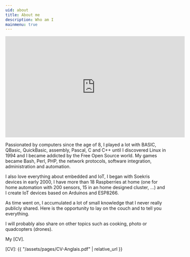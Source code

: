 ```yaml
---
uid: about
title: About me
description: Who am I
mainmenu: true
---
```


<center><iframe width="560" height="315" src="https://www.youtube.com/embed/GEBSU4NzjwM" frameborder="0" allowfullscreen></iframe></center>

Passionated by computers since the age of 8, I played a lot with BASIC, QBasic, QuickBasic, assembly, Pascal, C and C++ until I discovered Linux in 1994 and I became addicted by the Free Open Source world. My games became Bash, Perl, PHP, the network protocols, software integration, administration and automation.

I also love everything about embedded and IoT, I began with Soekris devices in
early 2000, I have more than 18 Raspberries at home (one for home automation
with 200 sensors, 15 in an home designed cluster, ...) and I create IoT devices
based on Arduinos and ESP8266.

As time went on, I accumulated a lot of small knowledge that I never really publicly shared. Here is the opportunity to lay on the couch and to tell you everything.

I will probably also share on other topics such as cooking, photo or quadcopters (drones).

My [CV].

[CV]: {{ "/assets/pages/CV-Anglais.pdf" | relative_url }}
